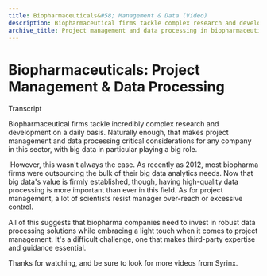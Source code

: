 ```yaml
---
title: Biopharmaceuticals&#58; Management & Data (Video)
description: Biopharmaceutical firms tackle complex research and development on a daily basis. That makes project management and data processing critical.
archive_title: Project management and data processing in biopharmaceuticals [VIDEO]
---
```


# Biopharmaceuticals: Project Management & Data Processing

Transcript 

Biopharmaceutical firms tackle incredibly complex research and development on a daily basis. Naturally enough, that makes project management and data processing critical considerations for any company in this sector, with big data in particular playing a big role.

 However, this wasn't always the case. As recently as 2012, most biopharma firms were outsourcing the bulk of their big data analytics needs. Now that big data's value is firmly established, though, having high-quality data processing is more important than ever in this field. As for project management, a lot of scientists resist manager over-reach or excessive control.

All of this suggests that biopharma companies need to invest in robust data processing solutions while embracing a light touch when it comes to project management. It's a difficult challenge, one that makes third-party expertise and guidance essential.

Thanks for watching, and be sure to look for more videos from Syrinx.
